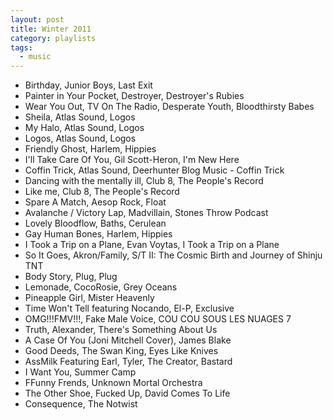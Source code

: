 ```yaml
---
layout: post
title: Winter 2011
category: playlists
tags: 
  - music
---
```

* Birthday, Junior Boys, Last Exit
* Painter in Your Pocket, Destroyer, Destroyer's Rubies
* Wear You Out, TV On The Radio, Desperate Youth, Bloodthirsty Babes
* Sheila, Atlas Sound, Logos
* My Halo, Atlas Sound, Logos
* Logos, Atlas Sound, Logos
* Friendly Ghost, Harlem, Hippies
* I'll Take Care Of You, Gil Scott-Heron, I'm New Here
* Coffin Trick, Atlas Sound, Deerhunter Blog Music - Coffin Trick
* Dancing with the mentally ill, Club 8, The People's Record
* Like me, Club 8, The People's Record
* Spare A Match, Aesop Rock, Float
* Avalanche / Victory Lap, Madvillain, Stones Throw Podcast
* Lovely Bloodflow, Baths, Cerulean
* Gay Human Bones, Harlem, Hippies
* I Took a Trip on a Plane, Evan Voytas, I Took a Trip on a Plane
* So It Goes, Akron/Family, S/T II: The Cosmic Birth and Journey of Shinju TNT
* Body Story, Plug, Plug
* Lemonade, CocoRosie, Grey Oceans
* Pineapple Girl, Mister Heavenly
* Time Won't Tell featuring Nocando, El-P, Exclusive
* OMG!!!FMV!!!, Fake Male Voice, COU COU SOUS LES NUAGES 7
* Truth, Alexander, There's Something About Us
* A Case Of You (Joni Mitchell Cover), James Blake
* Good Deeds, The Swan King, Eyes Like Knives
* AssMilk Featuring Earl, Tyler, The Creator, Bastard
* I Want You, Summer Camp
* FFunny Frends, Unknown Mortal Orchestra
* The Other Shoe, Fucked Up, David Comes To Life
* Consequence, The Notwist